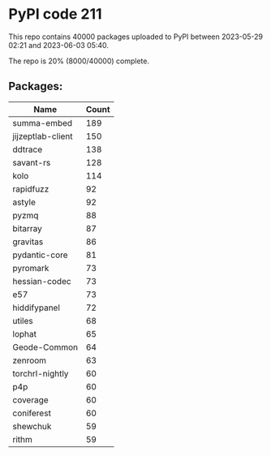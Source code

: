 # PyPI code 211

This repo contains 40000 packages uploaded to PyPI between 
2023-05-29 02:21 and 2023-06-03 05:40.

The repo is 20% (8000/40000) complete.

## Packages:

| Name  | Count |
| ----- | ----- |
| summa-embed | 189 |
| jijzeptlab-client | 150 |
| ddtrace | 138 |
| savant-rs | 128 |
| kolo | 114 |
| rapidfuzz | 92 |
| astyle | 92 |
| pyzmq | 88 |
| bitarray | 87 |
| gravitas | 86 |
| pydantic-core | 81 |
| pyromark | 73 |
| hessian-codec | 73 |
| e57 | 73 |
| hiddifypanel | 72 |
| utiles | 68 |
| lophat | 65 |
| Geode-Common | 64 |
| zenroom | 63 |
| torchrl-nightly | 60 |
| p4p | 60 |
| coverage | 60 |
| coniferest | 60 |
| shewchuk | 59 |
| rithm | 59 |


